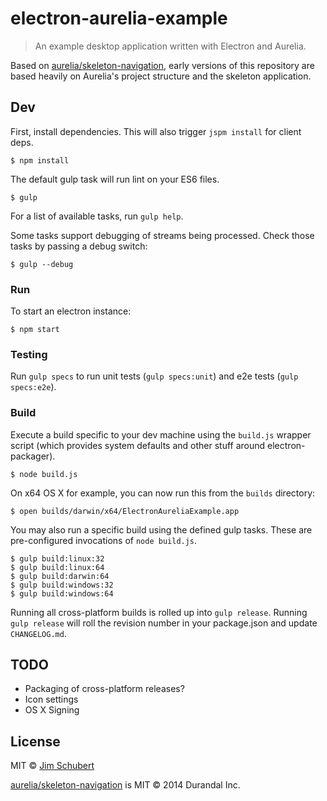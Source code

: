 # electron-aurelia-example

> An example desktop application written with Electron and Aurelia. 

Based on [aurelia/skeleton-navigation](https://github.com/aurelia/skeleton-navigation), early versions of this repository are based heavily on Aurelia's project structure and the skeleton application.

## Dev

First, install dependencies. This will also trigger `jspm install` for client deps.

```
$ npm install
```

The default gulp task will run lint on your ES6 files.

```
$ gulp
```

For a list of available tasks, run `gulp help`.

Some tasks support debugging of streams being processed. Check those tasks by passing a debug switch:

```
$ gulp --debug
```

### Run

To start an electron instance:

```
$ npm start
```

### Testing

Run `gulp specs` to run unit tests (`gulp specs:unit`) and e2e tests (`gulp specs:e2e`).

### Build

Execute a build specific to your dev machine using the `build.js` wrapper script (which provides system defaults and other stuff around electron-packager).

```
$ node build.js
```

On x64 OS X for example, you can now run this from the `builds` directory:

```
$ open builds/darwin/x64/ElectronAureliaExample.app
```

You may also run a specific build using the defined gulp tasks. These are pre-configured invocations of `node build.js`.

```
$ gulp build:linux:32
$ gulp build:linux:64
$ gulp build:darwin:64
$ gulp build:windows:32
$ gulp build:windows:64
```

Running all cross-platform builds is rolled up into `gulp release`. Running `gulp release` will roll the revision number in your package.json and update `CHANGELOG.md`.

## TODO

* Packaging of cross-platform releases?
* Icon settings
* OS X Signing

## License

MIT © [Jim Schubert](http://ipreferjim.com)

[aurelia/skeleton-navigation](https://github.com/aurelia/skeleton-navigation) is MIT © 2014 Durandal Inc.
